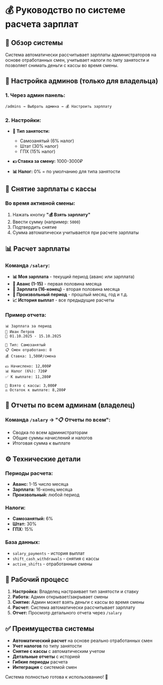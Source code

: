 # 💰 Руководство по системе расчета зарплат

## 🎯 Обзор системы

Система автоматически рассчитывает зарплаты администраторов на основе отработанных смен, учитывает налоги по типу занятости и позволяет снимать деньги с кассы во время смены.

## 🔧 Настройка админов (только для владельца)

### 1. Через админ панель:
```
/admins → Выбрать админа → 💰 Настроить зарплату
```

### 2. Настройки:
- **💼 Тип занятости:**
  - Самозанятый (6% налог)
  - Штат (30% налог) 
  - ГПХ (15% налог)

- **💵 Ставка за смену:** 1000-3000₽
- **📊 Налог:** 0% = по умолчанию для типа занятости

## 💸 Снятие зарплаты с кассы

### Во время активной смены:
1. Нажать кнопку **"💰 Взять зарплату"**
2. Ввести сумму (например: `5000`)
3. Подтвердить снятие
4. Сумма автоматически учитывается при расчете зарплаты

## 📊 Расчет зарплаты

### Команда `/salary`:
- **📊 Моя зарплата** - текущий период (аванс или зарплата)
- **📅 Аванс (1-15)** - первая половина месяца
- **📅 Зарплата (16-конец)** - вторая половина месяца
- **📆 Произвольный период** - прошлый месяц, год и т.д.
- **📈 История выплат** - все предыдущие расчеты

### Пример отчета:
```
📊 Зарплата за период
👤 Иван Петров
📅 01.10.2025 - 15.10.2025

💼 Тип: Самозанятый
📋 Смен отработано: 8
💰 Ставка: 1,500₽/смена

💵 Начислено: 12,000₽
📊 Налог (6%): 720₽
✅ К выплате: 11,280₽

💸 Взято с кассы: 3,000₽
⚖️ Остаток к выплате: 8,280₽
```

## 🏢 Отчеты по всем админам (владелец)

### Команда `/salary` → **"📋 Отчеты по всем"**:
- Сводка по всем администраторам
- Общие суммы начислений и налогов
- Итоговая сумма к выплате

## ⚙️ Технические детали

### Периоды расчета:
- **Аванс:** 1-15 число месяца
- **Зарплата:** 16-конец месяца
- **Произвольный:** любой период

### Налоги:
- **Самозанятый:** 6%
- **Штат:** 30%
- **ГПХ:** 15%

### База данных:
- `salary_payments` - история выплат
- `shift_cash_withdrawals` - снятия с кассы
- `active_shifts` - отработанные смены

## 🔄 Рабочий процесс

1. **Настройка:** Владелец настраивает тип занятости и ставку
2. **Работа:** Админ открывает/закрывает смены
3. **Снятие:** Админ может взять деньги с кассы во время смены
4. **Расчет:** Система автоматически рассчитывает зарплату
5. **Отчет:** Просмотр детального отчета через `/salary`

## ✅ Преимущества системы

- **Автоматический расчет** на основе реально отработанных смен
- **Учет налогов** по типу занятости
- **Снятие с кассы** с автоматическим учетом
- **Детальные отчеты** с историей
- **Гибкие периоды** расчета
- **Интеграция** с системой смен

Система полностью готова к использованию! 🎉

